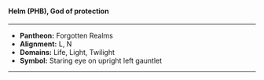 #### Helm (PHB), God of protection
___

- **Pantheon:** Forgotten Realms
- **Alignment:** L, N
- **Domains:** Life, Light, Twilight
- **Symbol:** Staring eye on upright left gauntlet
___
